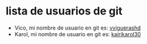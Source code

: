 # lista de usuarios de git

- Vico, mi nombre de usuario en git es: [vviguerashd](https://github.com/vviguerashd)
- Karol, mi nombre de usuario en git es: [kairikarol30](https://github.com/kairikarol30)
